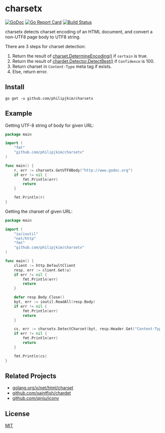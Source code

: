 charsetx
========

[![GoDoc](https://godoc.org/github.com/philipjkim/charsetx?status.svg)](https://godoc.org/github.com/philipjkim/charsetx) [![Go Report Card](https://goreportcard.com/badge/github.com/philipjkim/charsetx)](https://goreportcard.com/report/github.com/philipjkim/charsetx) [![Build Status](https://travis-ci.org/philipjkim/charsetx.svg)](https://travis-ci.org/philipjkim/charsetx)

charsetx detects charset encoding of an HTML document, and convert a non-UTF8 page body to UTF8 string.

There are 3 steps for charset detection:

1. Return the result of [charset.DetermineEncoding()](https://godoc.org/golang.org/x/net/html/charset#DetermineEncoding) if `certain` is true.
2. Return the result of [chardet.Detector.DetectBest()](https://godoc.org/github.com/saintfish/chardet#Detector.DetectBest) if `Confidence` is 100.
3. Return charset in `Content-Type` meta tag if exists.
4. Else, return error.

Install
-------

    go get -u github.com/philipjkim/charsetx


Example
-------

Getting UTF-8 string of body for given URL:

```go
package main

import (
    "fmt"
    "github.com/philipjkim/charsetx"
)

func main() {
    r, err := charsetx.GetUTF8Body("http://www.godoc.org")
    if err != nil {
        fmt.Println(err)
        return
    }

    fmt.Println(r)
}
```

Getting the charset of given URL:

```go
package main

import (
	"io/ioutil"
	"net/http"
    "fmt"
    "github.com/philipjkim/charsetx"
)

func main() {
	client := http.DefaultClient
	resp, err := client.Get(u)
	if err != nil {
		fmt.Println(err)
        return
	}

	defer resp.Body.Close()
	byt, err := ioutil.ReadAll(resp.Body)
	if err != nil {
		fmt.Println(err)
        return
	}

    cs, err := charsetx.DetectCharset(byt, resp.Header.Get("Content-Type"))
	if err != nil {
		fmt.Println(err)
        return
	}

    fmt.Println(cs)
}
```

Related Projects
----------------

* [golang.org/x/net/html/charset](https://godoc.org/golang.org/x/net/html/charset)
* [github.com/saintfish/chardet](https://godoc.org/github.com/saintfish/chardet)
* [github.com/qiniu/iconv](https://godoc.org/github.com/qiniu/iconv)


License
-------

[MIT](LICENSE)